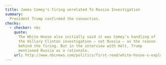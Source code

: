 ```yaml
---
title: James Comey's firing unrelated To Russia Investigation
summary:
  President Trump confirmed the connection.
checks:
  - checker: nbc
    quote:
      The White House also initially said it was Comey’s handling of
      the Hillary Clinton investigation — not Russia — as the reason
      behind the firing. But in the interview with Holt, Trump
      mentioned Russia as a rationale.
    url: http://www.nbcnews.com/politics/first-read/white-house-s-explanation-firing-comey-crumbles-n758306
---
```


